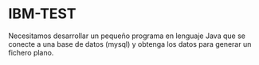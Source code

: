 # IBM-TEST
Necesitamos desarrollar un pequeño programa en lenguaje Java que se conecte a una base de datos (mysql) y obtenga los datos para generar un fichero plano. 
